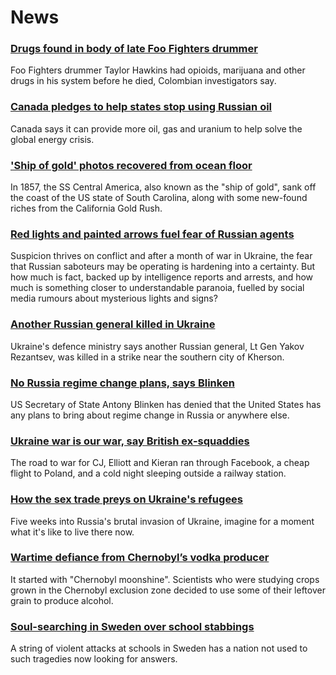 # News
### [Drugs found in body of late Foo Fighters drummer](https://www.bbc.com/news/entertainment-arts-60890202)
Foo Fighters drummer Taylor Hawkins had opioids, marijuana and other drugs in his system before he died, Colombian investigators say.
### [Canada pledges to help states stop using Russian oil](https://www.bbc.com/news/business-60879685)
Canada says it can provide more oil, gas and uranium to help solve the global energy crisis.
### ['Ship of gold' photos recovered from ocean floor](https://www.bbc.com/news/world-us-canada-60866212)
In 1857, the SS Central America, also known as the "ship of gold", sank off the coast of the US state of South Carolina, along with some new-found riches from the California Gold Rush. 
### [Red lights and painted arrows fuel fear of Russian agents](https://www.bbc.com/news/world-60879945)
Suspicion thrives on conflict and after a month of war in Ukraine, the fear that Russian saboteurs may be operating is hardening into a certainty. But how much is fact, backed up by intelligence reports and arrests, and how much is something closer to understandable paranoia, fuelled by social media rumours about mysterious lights and signs?
### [Another Russian general killed in Ukraine](https://www.bbc.com/news/world-europe-60807538)
Ukraine's defence ministry says another Russian general, Lt Gen Yakov Rezantsev, was killed in a strike near the southern city of Kherson. 
### [No Russia regime change plans, says Blinken](https://www.bbc.com/news/world-60891803)
US Secretary of State Antony Blinken has denied that the United States has any plans to bring about regime change in Russia or anywhere else. 
### [Ukraine war is our war, say British ex-squaddies](https://www.bbc.com/news/world-europe-60886295)
The road to war for CJ, Elliott and Kieran ran through Facebook, a cheap flight to Poland, and a cold night sleeping outside a railway station.
### [How the sex trade preys on Ukraine's refugees](https://www.bbc.com/news/world-europe-60891801)
Five weeks into Russia's brutal invasion of Ukraine, imagine for a moment what it's like to live there now. 
### [Wartime defiance from Chernobyl’s vodka producer](https://www.bbc.com/news/science-environment-60879025)
It started with "Chernobyl moonshine". Scientists who were studying crops grown in the Chernobyl exclusion zone decided to use some of their leftover grain to produce alcohol. 
### [Soul-searching in Sweden over school stabbings](https://www.bbc.com/news/world-europe-60867754)
A string of violent attacks at schools in Sweden has a nation not used to such tragedies now looking for answers.
